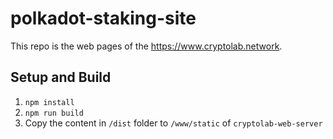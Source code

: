 # polkadot-staking-site

This repo is the web pages of the https://www.cryptolab.network.

## Setup and Build

1. `npm install`
2. `npm run build`
3. Copy the content in `/dist` folder to `/www/static` of `cryptolab-web-server`

